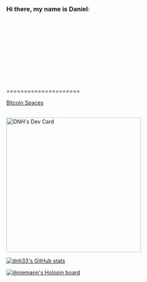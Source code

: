 <h3 align="left">Hi there, my name is Daniel<a href="https://www.danielhjermitslev.com/"><img src="https://media.giphy.com/media/hvRJCLFzcasrR4ia7z/giphy.gif" width="5%"></a></h3>
=====================

[Bitcoin Spaces](http://www.bitcoinspaces.net)
</br>
</br>

<a href="https://app.daily.dev/niemann"><img src="https://api.daily.dev/devcards/v2/Op7VKR19SI1CjFFIbHC2S.png?r=wqj" width="356" alt="DNH's Dev Card"/></a>
                             
<a href="http://www.github.com/dnh33"><img src="https://github-readme-stats.vercel.app/api?username=dnh33&show_icons=true&hide=&count_private=true&title_color=0891b2&text_color=ffffff&icon_color=0891b2&bg_color=1c1917&hide_border=true&show_icons=true" alt="dnh33's GitHub stats" /></a>

[![@niemann's Holopin board](https://holopin.me/niemann)](https://holopin.io/@niemann)
